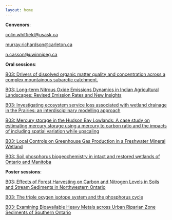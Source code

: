 ```yaml
---
layout: home
---
```



**Convenors**:

<a href="mailto:colin.whitfield@usask.ca">colin.whitfield@usask.ca</a>

<a href="mailto:murray.richardson@carleton.ca">murray.richardson@carleton.ca</a>

<a href="mailto:n.casson@uwinnipeg.ca">n.casson@uwinnipeg.ca</a>

**Oral sessions**:

[B03: Drivers of dissolved organic matter quality and concentration across a complex mountainous subarctic catchment.](B03_Frist_Driverso)

[B03: Long-term Nitrous Oxide Emissions Dynamics in Indian Agricultural Landscapes: Revised Emission Rates and New Insights](B03_ILAMP_Longterm)

[B03: Investigating ecosystem service loss associated with wetland drainage in the Prairies: an interdisciplinary modelling approach](B03_Whitf_Investig)

[B03: Mercury storage in the Hudson Bay Lowlands: A case study on estimating mercury storage using a mercury to carbon ratio and the impacts of including spatial variation while upscaling](B03_Kirkw_Mercurys)

[B03: Local Controls on Greenhouse Gas Production in a Freshwater Mineral Wetland](B03_Jones_LocalCon)

[B03: Soil phosphorus biogeochemistry in intact and restored wetlands of Ontario and Manitoba](B03_Neuma_Soilphos)

**Poster sessions**:

[B03: Effects of Forest Harvesting on Carbon and Nitrogen Levels in Soils and Stream Sediments in Northwestern Ontario](B03_Gigi0_Effectso)

[B03: The triple oxygen isotope system and the phosphorus cycle](B03_Listl_Thetripl)

[B03: Examining Bioavailable Heavy Metals across Urban Riparian Zone Sediments of Southern Ontario](B03_Holla_Examinin)


